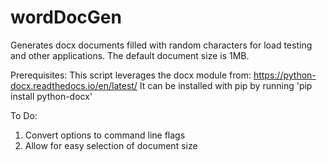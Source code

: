 # wordDocGen
Generates docx documents filled with random characters for load testing and other applications. The default document size is 1MB.

Prerequisites:
This script leverages the docx module from: https://python-docx.readthedocs.io/en/latest/
It can be installed with pip by running 'pip install python-docx'

To Do:
1. Convert options to command line flags
2. Allow for easy selection of document size
